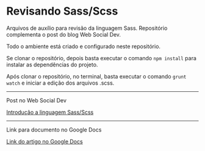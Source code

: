 # Revisando Sass/Scss

Arquivos de auxílio para revisão da linguagem Sass. Repositório complementa o post do blog Web Social Dev.

Todo o ambiente está criado e configurado neste repositório.

Se clonar o repositório, depois basta executar o comando `npm install` para instalar as dependências do projeto.

Após clonar o repositório, no terminal, basta executar o comando `grunt watch` e iniciar a edição dos arquivos .scss.

<hr>

Post no Web Social Dev

[Introdução a linguagem Sass/Scss](http://websocialdev.com/introducao-linguagem-sass/)

<hr>

Link para documento no Google Docs

[Link do artigo no Google Docs](https://docs.google.com/document/d/15aZrVZHktGLKgkuVgiY2GsjdHb9fQMEWiqRUKknN8dA/pub)
